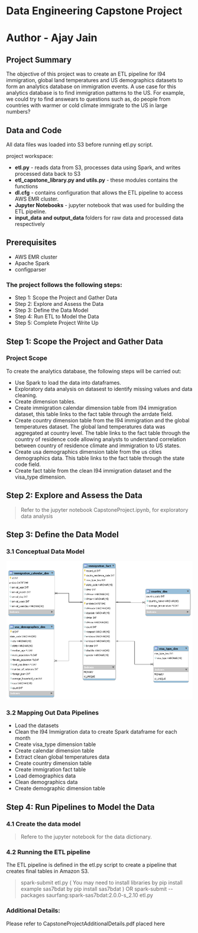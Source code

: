# Data Engineering Capstone Project
# Author - Ajay Jain

## Project Summary
The objective of this project was to create an ETL pipeline for I94 immigration, global land temperatures and US demographics datasets to form an analytics database on immigration events. A use case for this analytics database is to find immigration patterns to the US. For example, we could try to find answears to questions such as, do people from countries with warmer or cold climate immigrate to the US in large numbers?

## Data and Code
All data files was loaded into S3 before running etl.py script. 

project workspace:
* **etl.py** - reads data from S3, processes data using Spark, and writes processed data back to S3
* **etl_capstone_library.py and utils.py** - these modules contains the functions 
* **dl.cfg** - contains configuration that allows the ETL pipeline to access AWS EMR cluster. 
* **Jupyter Notebooks** - jupyter notebook that was used for building the ETL pipeline.
* **input_data and output_data** folders for raw data and processed data respectively

## Prerequisites
* AWS EMR cluster
* Apache Spark
* configparser

### The project follows the following steps:
* Step 1: Scope the Project and Gather Data
* Step 2: Explore and Assess the Data
* Step 3: Define the Data Model
* Step 4: Run ETL to Model the Data
* Step 5: Complete Project Write Up

## Step 1: Scope the Project and Gather Data
### Project Scope
To create the analytics database, the following steps will be carried out:
* Use Spark to load the data into dataframes.
* Exploratory data analysis on datasest to identify missing values and data cleaning.
* Create dimension tables.
* Create immigration calendar dimension table from I94 immigration dataset, this table links to the fact table through the arrdate field.
* Create country dimension table from the I94 immigration and the global temperatures dataset. The global land temperatures data was aggregated at country level. The table links to the fact table through the country of residence code allowing analysts to understand correlation between country of residence climate and immigration to US states.
* Create usa demographics dimension table from the us cities demographics data. This table links to the fact table through the state code field.
* Create fact table from the clean I94 immigration dataset and the visa_type dimension.

## Step 2: Explore and Assess the Data
> Refer to the jupyter notebook CapstoneProject.ipynb, for exploratory data analysis

## Step 3: Define the Data Model
### 3.1 Conceptual Data Model

![Database schema](conceptual_model.png)

### 3.2 Mapping Out Data Pipelines

* Load the datasets
* Clean the I94 Immigration data to create Spark dataframe for each month
* Create visa_type dimension table
* Create calendar dimension table
* Extract clean global temperatures data
* Create country dimension table
* Create immigration fact table
* Load demographics data
* Clean demographics data
* Create demographic dimension table

## Step 4: Run Pipelines to Model the Data 
### 4.1 Create the data model
> Refere to the jupyter notebook for the data dictionary.

### 4.2 Running the ETL pipeline
The ETL pipeline is defined in the etl.py script to create a pipeline that creates final tables in Amazon S3.
>  spark-submit etl.py    ( You may need to install libraries by pip install example sas7bdat by pip install sas7bdat )
OR
> spark-submit --packages saurfang:spark-sas7bdat:2.0.0-s_2.10 etl.py 

### Additional Details:
Please refer to CapstoneProjectAdditionalDetails.pdf placed here
